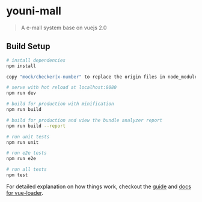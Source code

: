 # youni-mall

> A e-mall system base on vuejs 2.0
## Build Setup

``` bash
# install dependencies
npm install

copy "mock/checker|x-number" to replace the origin files in node_module[vux/src/components/..]

# serve with hot reload at localhost:8080
npm run dev

# build for production with minification
npm run build

# build for production and view the bundle analyzer report
npm run build --report

# run unit tests
npm run unit

# run e2e tests
npm run e2e

# run all tests
npm test
```

For detailed explanation on how things work, checkout the [guide](http://vuejs-templates.github.io/webpack/) and [docs for vue-loader](http://vuejs.github.io/vue-loader).
